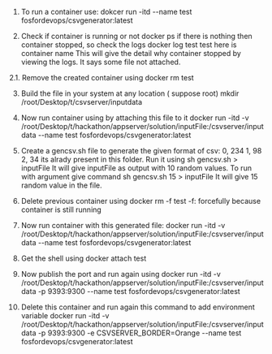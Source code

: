 1. To run a container use:
	dokcer run -itd --name test fosfordevops/csvgenerator:latest

2. Check if container is running or not
	docker ps
   if there is nothing then container stopped, so check the logs
	docker log test
   test here is container name
   This will give the detail why container stopped by viewing the logs.
   It says some file not attached.

2.1. Remove the created container using 
	docker rm test

3. Build the file in your system at any location ( suppose root)
	mkdir /root/Desktop/t/csvserver/inputdata

4. Now run container using by attaching this file to it
	docker run -itd -v /root/Desktop/t/hackathon/appserver/solution/inputFile:/csvserver/inputdata --name test fosfordevops/csvgenerator:latest

5. Create a gencsv.sh file to generate the given format of csv:
	0, 234
	1, 98
	2, 34
  its alrady present in this folder. Run it using
	sh gencsv.sh > inputFile
  It will give inputFile as output with 10 random values.
  To run with argument give command
	sh gencsv.sh 15 > inputFile
  It will give 15 random value in the file.

6. Delete previous container using
	docker rm -f test
	-f: forcefully because container is still running
7. Now run container with this generated file:
	docker run -itd -v /root/Desktop/t/hackathon/appserver/solution/inputFile:/csvserver/inputdata --name test fosfordevops/csvgenerator:latest

8. Get the shell using
	docker attach test

9. Now publish the port and run again using
docker run -itd -v /root/Desktop/t/hackathon/appserver/solution/inputFile:/csvserver/inputdata -p 9393:9300 --name test fosfordevops/csvgenerator:latest

10. Delete this container and run again this command to add environment variable
docker run -itd -v /root/Desktop/t/hackathon/appserver/solution/inputFile:/csvserver/inputdata -p 9393:9300 -e CSVSERVER_BORDER=Orange --name test fosfordevops/csvgenerator:latest

